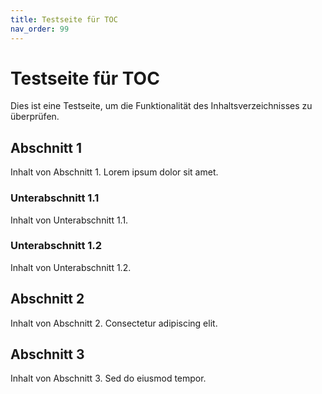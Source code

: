 ```yaml
---
title: Testseite für TOC
nav_order: 99
---
```


# Testseite für TOC

Dies ist eine Testseite, um die Funktionalität des Inhaltsverzeichnisses zu überprüfen.

## Abschnitt 1

Inhalt von Abschnitt 1. Lorem ipsum dolor sit amet.

### Unterabschnitt 1.1

Inhalt von Unterabschnitt 1.1.

### Unterabschnitt 1.2

Inhalt von Unterabschnitt 1.2.

## Abschnitt 2

Inhalt von Abschnitt 2. Consectetur adipiscing elit.

## Abschnitt 3

Inhalt von Abschnitt 3. Sed do eiusmod tempor.